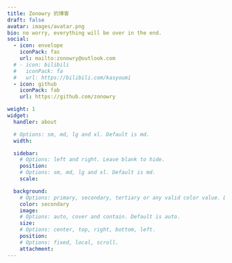 ```yaml
---
title: Zonowry 的博客
draft: false
avatar: images/avatar.png
bio: no worry, everything will be over in the end.
social:
  - icon: envelope
    iconPack: fas
    url: mailto:zonowry@outlook.com
  # - icon: bilibili
  #   iconPack: fa
  #   url: https://bilibili.com/kasyoumi
  - icon: github
    iconPack: fab
    url: https://github.com/zonowry

weight: 1
widget:
  handler: about

  # Options: sm, md, lg and xl. Default is md.
  width:

  sidebar:
    # Options: left and right. Leave blank to hide.
    position:
    # Options: sm, md, lg and xl. Default is md.
    scale:

  background:
    # Options: primary, secondary, tertiary or any valid color value. Default is primary.
    color: secondary
    image:
    # Options: auto, cover and contain. Default is auto.
    size:
    # Options: center, top, right, bottom, left.
    position:
    # Options: fixed, local, scroll.
    attachment:
---
```

